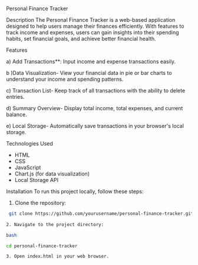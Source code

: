 Personal Finance Tracker

Description
The Personal Finance Tracker is a web-based application designed to help users manage their finances efficiently. With features to track income and expenses, users can gain insights into their spending habits, set financial goals, and achieve better financial health.

Features

a) Add Transactions**: Input income and expense transactions easily.

b )Data Visualization- View your financial data in pie or bar charts to understand your income and spending patterns.

c) Transaction List- Keep track of all transactions with the ability to delete entries.

d) Summary Overview- Display total income, total expenses, and current balance.

e) Local Storage- Automatically save transactions in your browser's local storage.

Technologies Used
- HTML
- CSS
- JavaScript
- Chart.js (for data visualization)
- Local Storage API

Installation
To run this project locally, follow these steps:

1. Clone the repository:
```bash
 git clone https://github.com/yourusername/personal-finance-tracker.git
 
2. Navigate to the project directory:

bash

cd personal-finance-tracker

3. Open index.html in your web browser.


